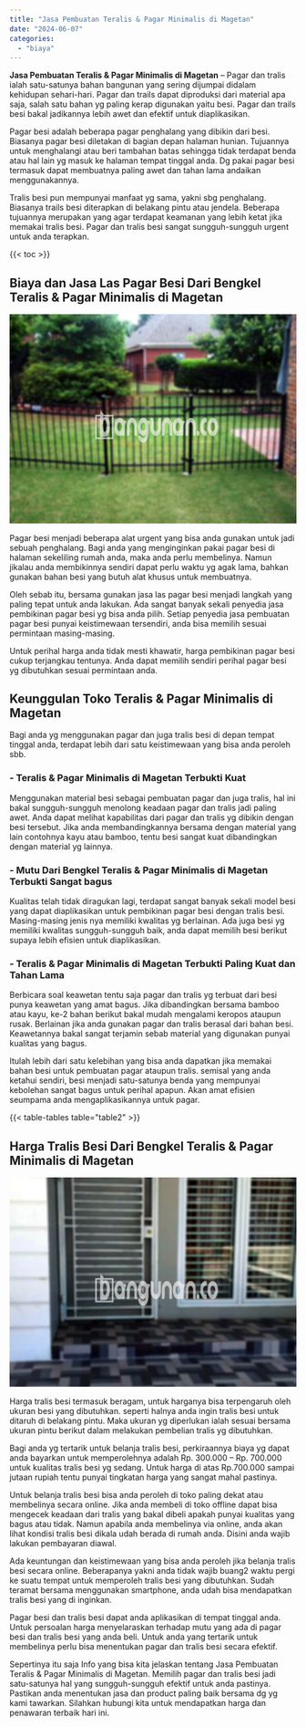 ```yaml
---
title: "Jasa Pembuatan Teralis & Pagar Minimalis di Magetan"
date: "2024-06-07"
categories: 
  - "biaya"
---
```


**Jasa Pembuatan Teralis & Pagar Minimalis di Magetan** – Pagar dan tralis ialah satu-satunya bahan bangunan yang sering dijumpai didalam kehidupan sehari-hari. Pagar dan trails dapat diproduksi dari material apa saja, salah satu bahan yg paling kerap digunakan yaitu besi. Pagar dan trails besi bakal jadikannya lebih awet dan efektif untuk diaplikasikan.

Pagar besi adalah beberapa pagar penghalang yang dibikin dari besi. Biasanya pagar besi diletakan di bagian depan halaman hunian. Tujuannya untuk menghalangi atau beri tambahan batas sehingga tidak terdapat benda atau hal lain yg masuk ke halaman tempat tinggal anda. Dg pakai pagar besi termasuk dapat membuatnya paling awet dan tahan lama andaikan menggunakannya.

Tralis besi pun mempunyai manfaat yg sama, yakni sbg penghalang. Biasanya trails besi diterapkan di belakang pintu atau jendela. Beberapa tujuannya merupakan yang agar terdapat keamanan yang lebih ketat jika memakai tralis besi. Pagar dan tralis besi sangat sungguh-sungguh urgent untuk anda terapkan.

{{< toc >}}

## Biaya dan Jasa Las Pagar Besi Dari Bengkel Teralis & Pagar Minimalis di Magetan

![Jasa Pembuatan Teralis & Pagar Minimalis di Magetan](/images/pagar-minimalis-murah-13.png)

Pagar besi menjadi beberapa alat urgent yang bisa anda gunakan untuk jadi sebuah penghalang. Bagi anda yang menginginkan pakai pagar besi di halaman sekeliling rumah anda, maka anda perlu membelinya. Namun jikalau anda membikinnya sendiri dapat perlu waktu yg agak lama, bahkan gunakan bahan besi yang butuh alat khusus untuk membuatnya.

Oleh sebab itu, bersama gunakan jasa las pagar besi menjadi langkah yang paling tepat untuk anda lakukan. Ada sangat banyak sekali penyedia jasa pembikinan pagar besi yg bisa anda pilih. Setiap penyedia jasa pembuatan pagar besi punyai keistimewaan tersendiri, anda bisa memilih sesuai permintaan masing-masing.

Untuk perihal harga anda tidak mesti khawatir, harga pembikinan pagar besi cukup terjangkau tentunya. Anda dapat memilih sendiri perihal pagar besi yg dibutuhkan sesuai permintaan anda.

## Keunggulan Toko Teralis & Pagar Minimalis di Magetan

Bagi anda yg menggunakan pagar dan juga tralis besi di depan tempat tinggal anda, terdapat lebih dari satu keistimewaan yang bisa anda peroleh sbb.

### \- Teralis & Pagar Minimalis di Magetan Terbukti Kuat

Menggunakan material besi sebagai pembuatan pagar dan juga tralis, hal ini bakal sungguh-sungguh menolong keadaan pagar dan tralis jadi paling awet. Anda dapat melihat kapabilitas dari pagar dan tralis yg dibikin dengan besi tersebut. Jika anda membandingkannya bersama dengan material yang lain contohnya kayu atau bamboo, tentu besi sangat kuat dibandingkan dengan material yg lainnya.

### \- Mutu Dari Bengkel Teralis & Pagar Minimalis di Magetan Terbukti Sangat bagus

Kualitas telah tidak diragukan lagi, terdapat sangat banyak sekali model besi yang dapat diaplikasikan untuk pembikinan pagar besi dengan tralis besi. Masing-masing jenis nya memiliki kwalitas yg berlainan. Ada juga besi yg memiliki kwalitas sungguh-sungguh baik, anda dapat memilih besi berikut supaya lebih efisien untuk diaplikasikan.

### \- Teralis & Pagar Minimalis di Magetan Terbukti Paling Kuat dan Tahan Lama

Berbicara soal keawetan tentu saja pagar dan tralis yg terbuat dari besi punya keawetan yang amat bagus. Jika dibandingkan bersama bamboo atau kayu, ke-2 bahan berikut bakal mudah mengalami keropos ataupun rusak. Berlainan jika anda gunakan pagar dan tralis berasal dari bahan besi. Keawetannya bakal sangat terjamin sebab material yang digunakan punyai kualitas yang bagus.

Itulah lebih dari satu kelebihan yang bisa anda dapatkan jika memakai bahan besi untuk pembuatan pagar ataupun tralis. semisal yang anda ketahui sendiri, besi menjadi satu-satunya benda yang mempunyai kebolehan sangat bagus untuk perihal apapun. Akan amat efisien seumpama anda mengaplikasikannya untuk pagar.

{{< table-tables table="table2" >}}

## Harga Tralis Besi Dari Bengkel Teralis & Pagar Minimalis di Magetan

![Jasa Pembuatan Teralis & Pagar Minimalis di Magetan](/images/teralis-minimalis-murah-09.png)

Harga tralis besi termasuk beragam, untuk harganya bisa terpengaruh oleh ukuran besi yang dibutuhkan. seperti halnya anda ingin tralis besi untuk ditaruh di belakang pintu. Maka ukuran yg diperlukan ialah sesuai bersama ukuran pintu berikut dalam melakukan pembelian tralis yg dibutuhkan.

Bagi anda yg tertarik untuk belanja tralis besi, perkiraannya biaya yg dapat anda bayarkan untuk memperolehnya adalah Rp. 300.000 – Rp. 700.000 untuk kualitas tralis besi yg sedang. Untuk harga di atas Rp.700.000 sampai jutaan rupiah tentu punyai tingkatan harga yang sangat mahal pastinya.

Untuk belanja tralis besi bisa anda peroleh di toko paling dekat atau membelinya secara online. Jika anda membeli di toko offline dapat bisa mengecek keadaan dari tralis yang bakal dibeli apakah punyai kualitas yang bagus atau tidak. Namun apabila anda membelinya via online, anda akan lihat kondisi tralis besi dikala udah berada di rumah anda. Disini anda wajib lakukan pembayaran diawal.

Ada keuntungan dan keistimewaan yang bisa anda peroleh jika belanja tralis besi secara online. Beberapanya yakni anda tidak wajib buang2 waktu pergi ke suatu tempat untuk memperoleh tralis besi yang dibutuhkan. Sudah teramat bersama menggunakan smartphone, anda udah bisa mendapatkan tralis besi yang di inginkan.

Pagar besi dan tralis besi dapat anda aplikasikan di tempat tinggal anda. Untuk persoalan harga menyelaraskan terhadap mutu yang ada di pagar besi dan tralis besi yang anda beli. Untuk anda yang tertarik untuk membelinya perlu bisa menentukan pagar dan tralis besi secara efektif.

Sepertinya itu saja Info yang bisa kita jelaskan tentang Jasa Pembuatan Teralis & Pagar Minimalis di Magetan. Memilih pagar dan tralis besi jadi satu-satunya hal yang sungguh-sungguh efektif untuk anda pastinya. Pastikan anda menentukan jasa dan product paling baik bersama dg yg kami tawarkan. Silahkan hubungi kita untuk mendapatkan harga dan penawaran terbaik hari ini.
